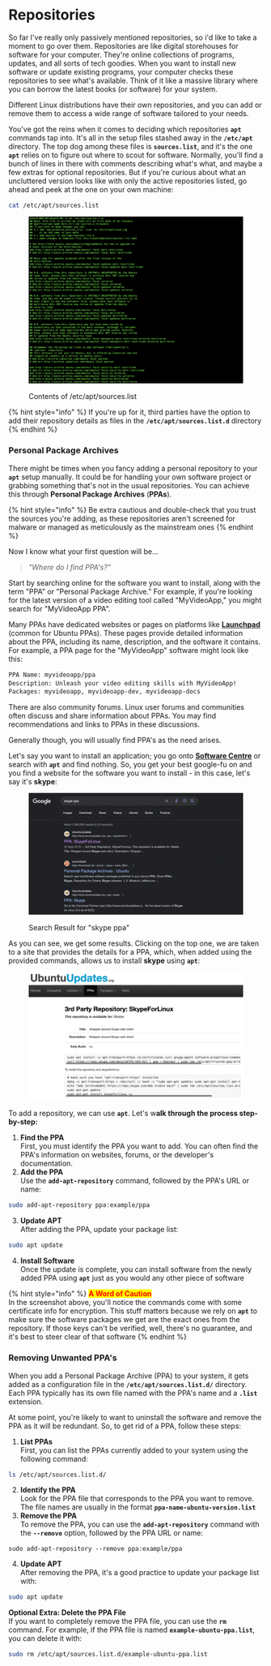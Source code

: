 # Repositories

So far I've really only passively mentioned repositories, so i'd like to take a moment to go over them. Repositories are like digital storehouses for software for your computer. They're online collections of programs, updates, and all sorts of tech goodies. When you want to install new software or update existing programs, your computer checks these repositories to see what's available. Think of it like a massive library where you can borrow the latest books (or software) for your system.&#x20;

Different Linux distributions have their own repositories, and you can add or remove them to access a wide range of software tailored to your needs.

You've got the reins when it comes to deciding which repositories **`apt`** commands tap into. It's all in the setup files stashed away in the **`/etc/apt`** directory. The top dog among these files is **`sources.list`**, and it's the one **`apt`** relies on to figure out where to scout for software. Normally, you'll find a bunch of lines in there with comments describing what's what, and maybe a few extras for optional repositories. But if you're curious about what an uncluttered version looks like with only the active repositories listed, go ahead and peek at the one on your own machine:

```bash
cat /etc/apt/sources.list
```

<figure><img src="../../../../../../../.gitbook/assets/image (232).png" alt=""><figcaption><p>Contents of /etc/apt/sources.list</p></figcaption></figure>

{% hint style="info" %}
If you're up for it, third parties have the option to add their repository details as files in the **`/etc/apt/sources.list.d`** directory
{% endhint %}



### Personal Package Archives

There might be times when you fancy adding a personal repository to your **`apt`** setup manually. It could be for handling your own software project or grabbing something that's not in the usual repositories. You can achieve this through **Personal Package Archives** (**PPAs**).

{% hint style="info" %}
Be extra cautious and double-check that you trust the sources you're adding, as these repositories aren't screened for malware or managed as meticulously as the mainstream ones
{% endhint %}

Now I know what your first question will be...

> _"Where do I find PPA's?"_

Start by searching online for the software you want to install, along with the term "PPA" or "Personal Package Archive." For example, if you're looking for the latest version of a video editing tool called "MyVideoApp," you might search for "MyVideoApp PPA".

Many PPAs have dedicated websites or pages on platforms like [**Launchpad**](https://launchpad.net/) (common for Ubuntu PPAs). These pages provide detailed information about the PPA, including its name, description, and the software it contains. For example, a PPA page for the "MyVideoApp" software might look like this:

```bash
PPA Name: myvideoapp/ppa
Description: Unleash your video editing skills with MyVideoApp!
Packages: myvideoapp, myvideoapp-dev, myvideoapp-docs
```

There are also community forums. Linux user forums and communities often discuss and share information about PPAs. You may find recommendations and links to PPAs in these discussions.

Generally though, you will usually find PPA's as the need arises.&#x20;

Let's say you want to install an application; you go onto [**Software Centre**](../../managing-software-from-the-desktop.md) or search with **`apt`** and find nothing. So, you get your best google-fu on and you find a website for the software you want to install - in this case, let's say it's **skype**:

<figure><img src="../../../../../../../.gitbook/assets/Screenshot 2023-11-23 at 16.57.14.png" alt=""><figcaption><p>Search Result for "skype ppa"</p></figcaption></figure>

As you can see, we get some results. Clicking on the top one, we are taken to a site that provides the details for a PPA, which, when added using the provided commands, allows us to install **skype** using **`apt`**:

<figure><img src="../../../../../../../.gitbook/assets/image (4).png" alt=""><figcaption></figcaption></figure>

To add a repository, we can use **`apt`**. Let's w**alk through the process step-by-step:**

1. **Find the PPA**\
   First, you must identify the PPA you want to add. You can often find the PPA's information on websites, forums, or the developer's documentation.
2. **Add the PPA**\
   Use the **`add-apt-repository`** command, followed by the PPA's URL or name:

```bash
sudo add-apt-repository ppa:example/ppa
```

3. **Update APT**\
   After adding the PPA, update your package list:

```bash
sudo apt update
```

4. **Install Software**\
   Once the update is complete, you can install software from the newly added PPA using **`apt`** just as you would any other piece of software

{% hint style="info" %}
<mark style="color:red;">**A Word of Caution**</mark>\
In the screenshot above, you'll notice the commands come with some certificate info for encryption. This stuff matters because we rely on **`apt`** to make sure the software packages we get are the exact ones from the repository. If those keys can't be verified, well, there's no guarantee, and it's best to steer clear of that software
{% endhint %}

###

### Removing Unwanted PPA's

When you add a Personal Package Archive (PPA) to your system, it gets added as a configuration file in the **`/etc/apt/sources.list.d/`** directory. Each PPA typically has its own file named with the PPA's name and a **`.list`** extension.

At some point, you're likely to want to uninstall the software and remove the PPA as it will be redundant. So, to get rid of a PPA, follow these steps:

1. **List PPAs**\
   First, you can list the PPAs currently added to your system using the following command:

```bash
ls /etc/apt/sources.list.d/
```

2. **Identify the PPA**\
   Look for the PPA file that corresponds to the PPA you want to remove. The file names are usually in the format **`ppa-name-ubuntu-version.list`**
3. **Remove the PPA**\
   To remove the PPA, you can use the **`add-apt-repository`** command with the **`--remove`** option, followed by the PPA URL or name:

```
sudo add-apt-repository --remove ppa:example/ppa
```

4. **Update APT**\
   After removing the PPA, it's a good practice to update your package list with:

```bash
sudo apt update
```

**Optional Extra: Delete the PPA File**\
If you want to completely remove the PPA file, you can use the **`rm`** command. For example, if the PPA file is named **`example-ubuntu-ppa.list`**, you can delete it with:

```bash
sudo rm /etc/apt/sources.list.d/example-ubuntu-ppa.list
```
